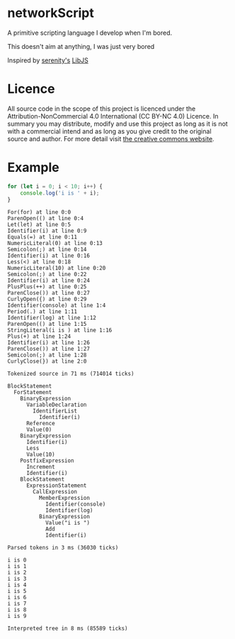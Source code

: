 # networkScript

A primitive scripting language I develop when I'm bored.

This doesn't aim at anything, I was just very bored


Inspired by [serenity's](https://github.com/SerenityOS/serenity/) [LibJS](https://github.com/SerenityOS/serenity/tree/master/Libraries/LibJS)

# Licence

All source code in the scope of this project is licenced under the Attribution-NonCommercial 4.0 International (CC BY-NC 4.0) Licence.
In summary you may distribute, modify and use this project as long as it is not with a commercial intend and as long as you give credit to the original source and author.
For more detail visit [the creative commons website](https://creativecommons.org/licenses/by-nc/4.0/).

# Example

```ts
for (let i = 0; i < 10; i++) {
    console.log('i is ' + i);
}
```
```
For(for) at line 0:0
ParenOpen(() at line 0:4
Let(let) at line 0:5
Identifier(i) at line 0:9
Equals(=) at line 0:11
NumericLiteral(0) at line 0:13
Semicolon(;) at line 0:14
Identifier(i) at line 0:16
Less(<) at line 0:18
NumericLiteral(10) at line 0:20
Semicolon(;) at line 0:22
Identifier(i) at line 0:24
PlusPlus(++) at line 0:25
ParenClose()) at line 0:27
CurlyOpen({) at line 0:29
Identifier(console) at line 1:4
Period(.) at line 1:11
Identifier(log) at line 1:12
ParenOpen(() at line 1:15
StringLiteral(i is ) at line 1:16
Plus(+) at line 1:24
Identifier(i) at line 1:26
ParenClose()) at line 1:27
Semicolon(;) at line 1:28
CurlyClose(}) at line 2:0

Tokenized source in 71 ms (714014 ticks)

BlockStatement
  ForStatement
    BinaryExpression
      VariableDeclaration
        IdentifierList
          Identifier(i)
      Reference
      Value(0)
    BinaryExpression
      Identifier(i)
      Less
      Value(10)
    PostfixExpression
      Increment
      Identifier(i)
    BlockStatement
      ExpressionStatement
        CallExpression
          MemberExpression
            Identifier(console)
            Identifier(log)
          BinaryExpression
            Value("i is ")
            Add
            Identifier(i)

Parsed tokens in 3 ms (36030 ticks)

i is 0
i is 1
i is 2
i is 3
i is 4
i is 5
i is 6
i is 7
i is 8
i is 9

Interpreted tree in 8 ms (85589 ticks)
```